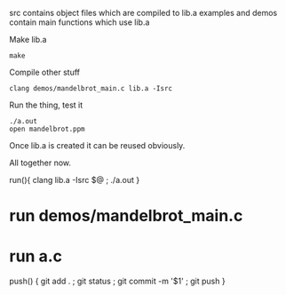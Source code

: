 src contains object files which are compiled to lib.a
examples and demos contain main functions which use lib.a

Make lib.a

	make

Compile other stuff

	clang demos/mandelbrot_main.c lib.a -Isrc

Run the thing, test it

	./a.out
	open mandelbrot.ppm


Once lib.a is created it can be reused obviously.

All together now.

run(){
    clang lib.a -Isrc $@ ; ./a.out
}

# run demos/mandelbrot_main.c
# run a.c

push()
{
	git add . ; git status ; git commit -m '$1' ; git push
}
